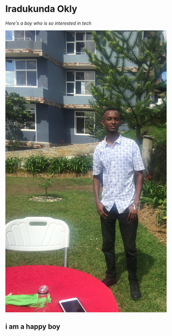 # Iradukunda Okly

_Here's a boy who is so interested in tech_

![happy time](photo.png "his picture")

 ## i am a happy boy